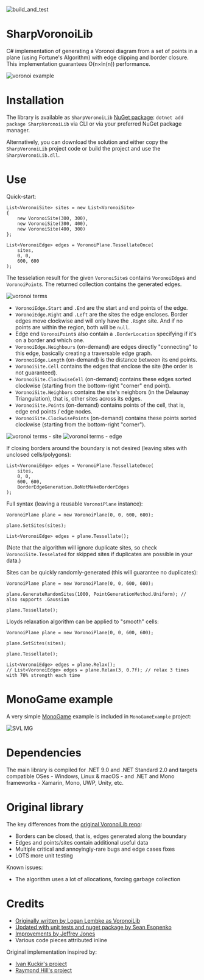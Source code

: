![build_and_test](https://github.com/RudyTheDev/SharpVoronoiLib/actions/workflows/test.yml/badge.svg)

# SharpVoronoiLib

C# implementation of generating a Voronoi diagram from a set of points in a plane (using Fortune's Algorithm) with edge clipping and border closure. This implementation guarantees O(n×ln(n)) performance.

![voronoi example](https://user-images.githubusercontent.com/3857299/213494520-4295378c-9759-4864-aeb7-4cd032b0f3d0.png)

# Installation

The library is available as `SharpVoronoiLib` [NuGet package](https://www.nuget.org/packages/SharpVoronoiLib): `dotnet add package SharpVoronoiLib` via CLI or via your preferred NuGet package manager.

Alternatively, you can download the solution and either copy the `SharpVoronoiLib` project code or build the project and use the `SharpVoronoiLib.dll`.

# Use

Quick-start:

```
List<VoronoiSite> sites = new List<VoronoiSite>
{
    new VoronoiSite(300, 300),
    new VoronoiSite(300, 400),
    new VoronoiSite(400, 300)
};

List<VoronoiEdge> edges = VoronoiPlane.TessellateOnce(
    sites, 
    0, 0, 
    600, 600
);
```

The tesselation result for the given `VoronoiSite`s contains `VoronoiEdge`s and `VoronoiPoint`s. The returned collection contains the generated edges.

![voronoi terms](https://user-images.githubusercontent.com/3857299/213494489-4a6030a2-64d8-4e7e-b556-6f5674d89911.png)

* `VoronoiEdge.Start` and `.End` are the start and end points of the edge.
* `VoronoiEdge.Right` and `.Left` are the sites the edge encloses. Border edges move clockwise and will only have the `.Right` site. And if no points are within the region, both will be `null`.
* Edge end `VoronoiPoint`s also contain a `.BorderLocation` specifying if it's on a border and which one.
* `VoronoiEdge.Neighbours` (on-demand) are edges directly "connecting" to this edge, basically creating a traversable edge graph.
* `VoronoiEdge.Length` (on-demand) is the distance between its end points.
* `VoronoiSite.Cell` contains the edges that enclose the site (the order is not guaranteed).
* `VoronoiSite.ClockwiseCell` (on-demand) contains these edges sorted clockwise (starting from the bottom-right "corner" end point).
* `VoronoiSite.Neighbors` contains the site's neighbors (in the Delaunay Triangulation), that is, other sites across its edges.
* `VoronoiSite.Points` (on-demand) contains points of the cell, that is, edge end points / edge nodes.
* `VoronoiSite.ClockwisePoints` (on-demand) contains these points sorted clockwise (starting from the bottom-right "corner").

![voronoi terms - site](https://user-images.githubusercontent.com/3857299/213494492-18b23ddb-9ca2-41f7-a4ef-73dc28c54e17.png)
![voronoi terms - edge](https://user-images.githubusercontent.com/3857299/213494501-3a5510dd-072d-422b-bb28-18016857ac53.png)

If closing borders around the boundary is not desired (leaving sites with unclosed cells/polygons):

```
List<VoronoiEdge> edges = VoronoiPlane.TessellateOnce(
    sites, 
    0, 0, 
    600, 600,
    BorderEdgeGeneration.DoNotMakeBorderEdges
);
```

Full syntax (leaving a reusable `VoronoiPlane` instance):

```
VoronoiPlane plane = new VoronoiPlane(0, 0, 600, 600);

plane.SetSites(sites);

List<VoronoiEdge> edges = plane.Tessellate();
```

(Note that the algorithm will ignore duplicate sites, so check `VoronoiSite.Tesselated` for skipped sites if duplicates are possible in your data.)

Sites can be quickly randomly-generated (this will guarantee no duplicates):

```
VoronoiPlane plane = new VoronoiPlane(0, 0, 600, 600);

plane.GenerateRandomSites(1000, PointGenerationMethod.Uniform); // also supports .Gaussian

plane.Tessellate();
```

Lloyds relaxation algorithm can be applied to "smooth" cells:

```
VoronoiPlane plane = new VoronoiPlane(0, 0, 600, 600);

plane.SetSites(sites);

plane.Tessellate();

List<VoronoiEdge> edges = plane.Relax();
// List<VoronoiEdge> edges = plane.Relax(3, 0.7f); // relax 3 times with 70% strength each time 
```

# MonoGame example

A very simple [MonoGame](https://github.com/MonoGame/MonoGame) example is included in `MonoGameExample` project:

![SVL MG](https://github.com/user-attachments/assets/28dfb592-f6b1-4044-96a9-e32110c237a0)

# Dependencies

The main library is compiled for .NET 9.0 and .NET Standard 2.0 and targets compatible OSes - Windows, Linux & macOS - and .NET and Mono frameworks - Xamarin, Mono, UWP, Unity, etc.

# Original library

The key differences from the [original VoronoiLib repo](https://github.com/Zalgo2462/VoronoiLib):
* Borders can be closed, that is, edges generated along the boundary
* Edges and points/sites contain additional useful data
* Multiple critical and annoyingly-rare bugs and edge cases fixes
* LOTS more unit testing

Known issues:
* The algorithm uses a lot of allocations, forcing garbage collection

# Credits

- [Originally written by Logan Lembke as VoronoiLib](https://github.com/Zalgo2462/VoronoiLib)
- [Updated with unit tests and nuget package by Sean Esopenko](https://github.com/sesopenko/VoronoiLib)
- [Improvements by Jeffrey Jones](https://github.com/rurounijones/VoronoiLib)
- Various code pieces attributed inline

Original implementation inspired by:
- [Ivan Kuckir's project](http://blog.ivank.net/fortunes-algorithm-and-implementation.html)
- [Raymond Hill's project](https://github.com/gorhill/Javascript-Voronoi)
